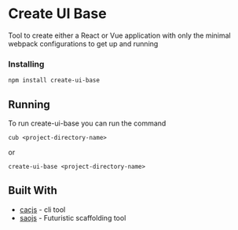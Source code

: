 # Create UI Base

Tool to create either a React or Vue application with only the minimal webpack configurations to get up and running

### Installing

```
npm install create-ui-base
```

## Running

To run create-ui-base you can run the command

```
cub <project-directory-name>
```

or

```
create-ui-base <project-directory-name>
```

## Built With

- [cacjs](https://github.com/cacjs/cac) - cli tool
- [saojs](https://github.com/saojs/sao) - Futuristic scaffolding tool
